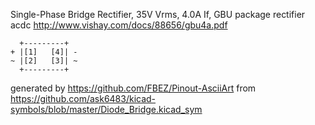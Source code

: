 Single-Phase Bridge Rectifier, 35V Vrms, 4.0A If, GBU package
rectifier acdc
http://www.vishay.com/docs/88656/gbu4a.pdf


	  +---------+
	+ |[1]   [4]| -
	~ |[2]   [3]| ~
	  +---------+


generated by https://github.com/FBEZ/Pinout-AsciiArt from https://github.com/ask6483/kicad-symbols/blob/master/Diode_Bridge.kicad_sym